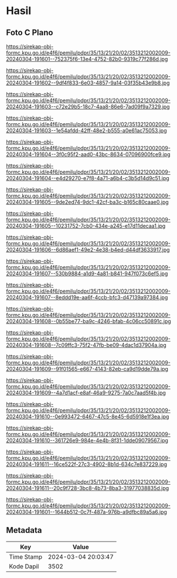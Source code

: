 # Hasil

## Foto C Plano

https://sirekap-obj-formc.kpu.go.id/e4f6/pemilu/pdpr/35/13/21/20/02/3513212002009-20240304-191601--752375f6-13e4-4752-82b0-9319c77f286d.jpg

https://sirekap-obj-formc.kpu.go.id/e4f6/pemilu/pdpr/35/13/21/20/02/3513212002009-20240304-191602--9df4f833-6e03-4857-9a14-03f35b43e9b8.jpg

https://sirekap-obj-formc.kpu.go.id/e4f6/pemilu/pdpr/35/13/21/20/02/3513212002009-20240304-191603--c72e29b5-18c7-4aa8-86e6-7ad09f9a7329.jpg

https://sirekap-obj-formc.kpu.go.id/e4f6/pemilu/pdpr/35/13/21/20/02/3513212002009-20240304-191603--1e54afdd-42ff-48e2-b555-a0e61ac75053.jpg

https://sirekap-obj-formc.kpu.go.id/e4f6/pemilu/pdpr/35/13/21/20/02/3513212002009-20240304-191604--3f0c95f2-aad0-43bc-8634-07096900fce9.jpg

https://sirekap-obj-formc.kpu.go.id/e4f6/pemilu/pdpr/35/13/21/20/02/3513212002009-20240304-191604--e4d29270-e7f8-4a71-a6b4-c3b5d14d9c51.jpg

https://sirekap-obj-formc.kpu.go.id/e4f6/pemilu/pdpr/35/13/21/20/02/3513212002009-20240304-191605--9de2ed74-9dc1-42cf-ba3c-b165c80caae0.jpg

https://sirekap-obj-formc.kpu.go.id/e4f6/pemilu/pdpr/35/13/21/20/02/3513212002009-20240304-191605--10231752-7cb0-434e-a245-e17d11decaa1.jpg

https://sirekap-obj-formc.kpu.go.id/e4f6/pemilu/pdpr/35/13/21/20/02/3513212002009-20240304-191606--6d86aef1-49e2-4e38-b4ed-d44df3633917.jpg

https://sirekap-obj-formc.kpu.go.id/e4f6/pemilu/pdpr/35/13/21/20/02/3513212002009-20240304-191607--530b9884-a1d9-4a81-b841-947f073c6ef5.jpg

https://sirekap-obj-formc.kpu.go.id/e4f6/pemilu/pdpr/35/13/21/20/02/3513212002009-20240304-191607--8eddd19e-aa6f-4ccb-bfc3-d47139a97384.jpg

https://sirekap-obj-formc.kpu.go.id/e4f6/pemilu/pdpr/35/13/21/20/02/3513212002009-20240304-191608--0b55be77-ba9c-4246-bfab-4c06cc50891c.jpg

https://sirekap-obj-formc.kpu.go.id/e4f6/pemilu/pdpr/35/13/21/20/02/3513212002009-20240304-191608--7c09ffc3-75f2-47fb-be09-4dac1d37904a.jpg

https://sirekap-obj-formc.kpu.go.id/e4f6/pemilu/pdpr/35/13/21/20/02/3513212002009-20240304-191609--91f01565-e667-4143-82eb-ca9d19dde79a.jpg

https://sirekap-obj-formc.kpu.go.id/e4f6/pemilu/pdpr/35/13/21/20/02/3513212002009-20240304-191609--4a7d1acf-e8af-46a9-9275-7a0c7aad5f4b.jpg

https://sirekap-obj-formc.kpu.go.id/e4f6/pemilu/pdpr/35/13/21/20/02/3513212002009-20240304-191610--0e993472-6467-47c5-8e45-6d5918e1f3ea.jpg

https://sirekap-obj-formc.kpu.go.id/e4f6/pemilu/pdpr/35/13/21/20/02/3513212002009-20240304-191610--361726e9-984e-4e4b-8f31-1dde09079567.jpg

https://sirekap-obj-formc.kpu.go.id/e4f6/pemilu/pdpr/35/13/21/20/02/3513212002009-20240304-191611--16ce522f-27c3-4902-8b1d-634c7e837229.jpg

https://sirekap-obj-formc.kpu.go.id/e4f6/pemilu/pdpr/35/13/21/20/02/3513212002009-20240304-191611--20c9f728-3bc8-4b73-8ba3-31977038835d.jpg

https://sirekap-obj-formc.kpu.go.id/e4f6/pemilu/pdpr/35/13/21/20/02/3513212002009-20240304-191601--1644b512-0c7f-487a-976b-a9dfbc89a5a6.jpg


## Metadata

| Key        | Value               |
| ---------- | ------------------- |
| Time Stamp | 2024-03-04 20:03:47 |
| Kode Dapil | 3502                |



